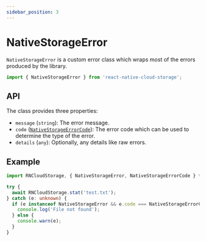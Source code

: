 ```yaml
---
sidebar_position: 3
---
```


# NativeStorageError

`NativeStorageError` is a custom error class which wraps most of the errors produced by the library.

```ts
import { NativeStorageError } from 'react-native-cloud-storage';
```

## API

The class provides three properties:

- `message` (`string`): The error message.
- `code` ([`NativeStorageErrorCode`](./enums/NativeStorageErrorCode)): The error code which can be used to determine the type of the error.
- `details` (`any`): Optionally, any details like raw errors.

## Example

```ts
import RNCloudStorage, { NativeStorageError, NativeStorageErrorCode } from 'react-native-cloud-storage';

try {
  await RNCloudStorage.stat('test.txt');
} catch (e: unknown) {
  if (e instanceof NativeStorageError && e.code === NativeStorageErrorCode.FILE_NOT_FOUND) {
    console.log('File not found');
  } else {
    console.warn(e);
  }
}
```
